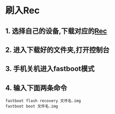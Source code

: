 # 刷入Rec

## 1. 选择自己的设备,下载对应的[Rec](https://twrp.me/Devices/)

## 2. 进入下载好的文件夹,打开控制台

## 3. 手机关机进入fastboot模式

## 4. 输入下面两条命令

```
fastboot flash recovery 文件名.img
fastboot boot 文件名.img
```
